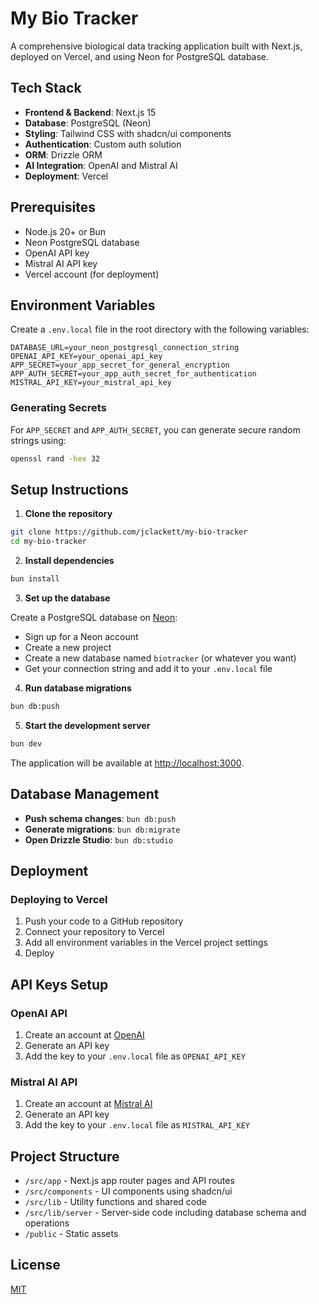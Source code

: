 # My Bio Tracker

A comprehensive biological data tracking application built with Next.js, deployed on Vercel, and using Neon for PostgreSQL database.

## Tech Stack

- **Frontend & Backend**: Next.js 15
- **Database**: PostgreSQL (Neon)
- **Styling**: Tailwind CSS with shadcn/ui components
- **Authentication**: Custom auth solution
- **ORM**: Drizzle ORM
- **AI Integration**: OpenAI and Mistral AI
- **Deployment**: Vercel

## Prerequisites

- Node.js 20+ or Bun
- Neon PostgreSQL database
- OpenAI API key
- Mistral AI API key
- Vercel account (for deployment)

## Environment Variables

Create a `.env.local` file in the root directory with the following variables:

```
DATABASE_URL=your_neon_postgresql_connection_string
OPENAI_API_KEY=your_openai_api_key
APP_SECRET=your_app_secret_for_general_encryption
APP_AUTH_SECRET=your_app_auth_secret_for_authentication
MISTRAL_API_KEY=your_mistral_api_key
```

### Generating Secrets

For `APP_SECRET` and `APP_AUTH_SECRET`, you can generate secure random strings using:

```bash
openssl rand -hex 32
```

## Setup Instructions

1. **Clone the repository**

```bash
git clone https://github.com/jclackett/my-bio-tracker
cd my-bio-tracker
```

2. **Install dependencies**

```bash
bun install
```

3. **Set up the database**

Create a PostgreSQL database on [Neon](https://neon.tech):
- Sign up for a Neon account
- Create a new project
- Create a new database named `biotracker` (or whatever you want)
- Get your connection string and add it to your `.env.local` file

4. **Run database migrations**

```bash
bun db:push
```

5. **Start the development server**

```bash
bun dev
```

The application will be available at [http://localhost:3000](http://localhost:3000).

## Database Management

- **Push schema changes**: `bun db:push`
- **Generate migrations**: `bun db:migrate`
- **Open Drizzle Studio**: `bun db:studio`

## Deployment

### Deploying to Vercel

1. Push your code to a GitHub repository
2. Connect your repository to Vercel
3. Add all environment variables in the Vercel project settings
4. Deploy

## API Keys Setup

### OpenAI API

1. Create an account at [OpenAI](https://platform.openai.com/)
2. Generate an API key
3. Add the key to your `.env.local` file as `OPENAI_API_KEY`

### Mistral AI API

1. Create an account at [Mistral AI](https://mistral.ai/)
2. Generate an API key
3. Add the key to your `.env.local` file as `MISTRAL_API_KEY`

## Project Structure

- `/src/app` - Next.js app router pages and API routes
- `/src/components` - UI components using shadcn/ui
- `/src/lib` - Utility functions and shared code
- `/src/lib/server` - Server-side code including database schema and operations
- `/public` - Static assets

## License

[MIT](LICENSE) 